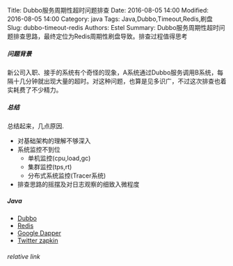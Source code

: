 Title: Dubbo服务周期性超时问题排查
Date: 2016-08-05 14:00
Modified: 2016-08-05 14:00
Category: java
Tags: Java,Dubbo,Timeout,Redis,刷盘 
Slug: dubbo-timeout-redis
Authors: Estel
Summary: Dubbo服务周期性超时问题排查思路，最终定位为Redis周期性刷盘导致。排查过程值得思考

##### 问题背景
新公司入职、接手的系统有个奇怪的现象，A系统通过Dubbo服务调用B系统，每隔十几分钟就出现大量的超时。对这种问题，也算是见多识广，不过这次排查也着实耗费了不少精力。


##### 总结
总结起来，几点原因.

- 对基础架构的理解不够深入
- 系统监控不到位
  - 单机监控(cpu,load,gc)
  - 集群监控(tps,rt)
  - 分布式系统监控(Tracer系统)
- 排查思路的摇摆及对日志观察的细致入微程度

##### Java
- [Dubbo](https://github.com/alibaba/dubbo)
- [Redis](http://redis.io)
- [Google Dapper](http://research.google.com/pubs/pub36356.html)
- [Twitter zapkin](https://github.com/openzipkin/zipkin)

###### relative link
